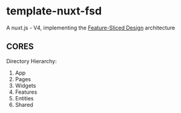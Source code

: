 # template-nuxt-fsd

A nuxt.js - V4, implementing the [Feature-Sliced Design](https://feature-sliced.design/) architecture

## CORES

Directory Hierarchy:

1. App
2. Pages
3. Widgets
4. Features
5. Entities
6. Shared
